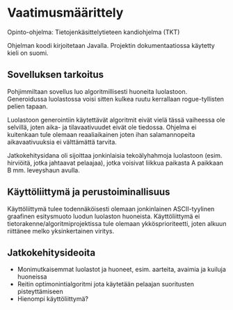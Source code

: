 # Vaatimusmäärittely

Opinto-ohjelma: Tietojenkäsittelytieteen kandiohjelma (TKT)

Ohjelman koodi kirjoitetaan Javalla. Projektin dokumentaatiossa käytetty kieli on suomi. 

## Sovelluksen tarkoitus

Pohjimmiltaan sovellus luo algoritmillisesti huoneita luolastoon. Generoidussa luolastossa voisi sitten kulkea ruutu kerrallaan rogue-tyllisten pelien tapaan.

Luolastoon generointiin käytettävät algoritmit eivät vielä tässä vaiheessa ole selvillä, joten aika- ja tilavaativuudet eivät ole tiedossa. Ohjelma ei kuitenkaan tule olemaan reaaliaikainen joten ihan salamannopeita aikavaativuuksia ei välttämättä tarvita. 

Jatkokehitysidana oli sijoittaa jonkinlaisia tekoälyhahmoja luolastoon (esim. hirviöitä, jotka jahtaavat pelaajaa), jotka voisivat liikkua paikasta A paikkaan B mm. leveyshaun avulla. 

## Käyttöliittymä ja perustoiminallisuus

Käyttöliittymä tulee todennäköisesti olemaan jonkinlainen ASCII-tyylinen graafinen esitysmuoto luodun luolaston huoneista. Käyttöliittymä ei tietorakenne/algoritmiprojektissa tule olemaan ykkösprioriteetti, joten alkuun riittänee melko yksinkertainen viritys. 

## Jatkokehitysideoita

- Monimutkaisemmat luolastot ja huoneet, esim. aarteita, avaimia ja kuiluja huoneissa
- Reitin optimonintialgoritmi jota käytetään pelaajan suoritusten pisteyttämiseen
- Hienompi käyttöliittymä? 
